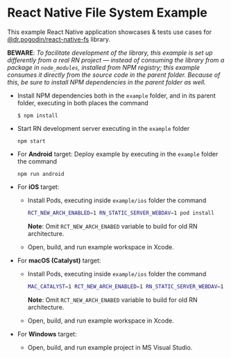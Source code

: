 # React Native File System Example

This example React Native application showcases & tests use cases for
[@dr.pogodin/react-native-fs] library.

**BEWARE**: _To facilitate development of the library, this example is set up
differently from a real RN project &mdash; instead of consuming the library from
a package in `node_modules`, installed from NPM registry; this example consumes
it directly from the source code in the parent folder. Because of this, be sure
to install NPM dependencies in the parent folder as well._

-  Install NPM dependencies both in the `example` folder, and in its parent
   folder, executing in both places the command
   ```shell
   $ npm install
   ```

-  Start RN development server executing in the `example` folder
   ```shell
   npm start
   ```

-  For **Android** target: Deploy example by executing in the `example` folder
   the command
   ```shell
   npm run android
   ```

-  For **iOS** target:
   -  Install Pods, executing inside `example/ios` folder the command
      ```sh
      RCT_NEW_ARCH_ENABLED=1 RN_STATIC_SERVER_WEBDAV=1 pod install
      ```
      **Note**: Omit `RCT_NEW_ARCH_ENABED` variable to build for old RN architecture.

   -  Open, build, and run example workspace in Xcode.

-  For **macOS (Catalyst)** target:
   -  Install Pods, executing inside `example/ios` folder the command
      ```sh
      MAC_CATALYST=1 RCT_NEW_ARCH_ENABLED=1 RN_STATIC_SERVER_WEBDAV=1 pod install
      ```
      **Note**: Omit `RCT_NEW_ARCH_ENABED` variable to build for old RN architecture.

   -  Open, build, and run example workspace in Xcode.

-  For **Windows** target:
   -  Open, build, and run example project in MS Visual Studio.

[@dr.pogodin/react-native-fs]: https://www.npmjs.com/package/@dr.pogodin/react-native-fs
